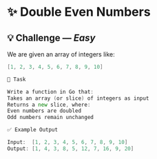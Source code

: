 # ✨ Double Even Numbers

## 💡 Challenge — *Easy*

We are given an array of integers like:

```go
[1, 2, 3, 4, 5, 6, 7, 8, 9, 10]

🧩 Task

Write a function in Go that:
Takes an array (or slice) of integers as input
Returns a new slice, where:
Even numbers are doubled
Odd numbers remain unchanged

✅ Example Output

Input:  [1, 2, 3, 4, 5, 6, 7, 8, 9, 10]
Output: [1, 4, 3, 8, 5, 12, 7, 16, 9, 20]
